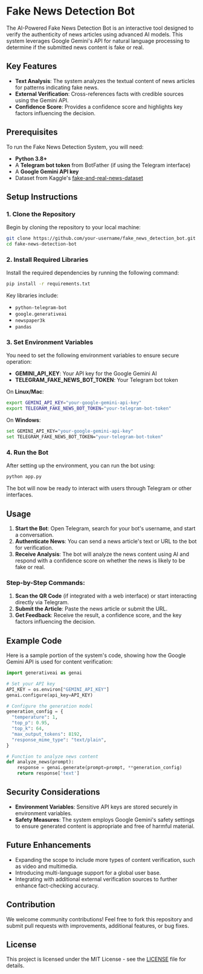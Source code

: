 # Fake News Detection Bot

The AI-Powered Fake News Detection Bot is an interactive tool designed to verify the authenticity of news articles using advanced AI models. This system leverages Google Gemini's API for natural language processing to determine if the submitted news content is fake or real.

## Key Features
- **Text Analysis**: The system analyzes the textual content of news articles for patterns indicating fake news.
- **External Verification**: Cross-references facts with credible sources using the Gemini API.
- **Confidence Score**: Provides a confidence score and highlights key factors influencing the decision.

## Prerequisites
To run the Fake News Detection System, you will need:
- **Python 3.8+**
- A **Telegram bot token** from BotFather (if using the Telegram interface)
- A **Google Gemini API key**
- Dataset from Kaggle's [fake-and-real-news-dataset](https://www.kaggle.com/datasets/clmentbisaillon/fake-and-real-news-dataset)

## Setup Instructions

### 1. Clone the Repository
Begin by cloning the repository to your local machine:
```bash
git clone https://github.com/your-username/fake_news_detection_bot.git
cd fake-news-detection-bot
```

### 2. Install Required Libraries
Install the required dependencies by running the following command:
```bash
pip install -r requirements.txt
```

Key libraries include:
- `python-telegram-bot`
- `google.generativeai`
- `newspaper3k`
- `pandas`

### 3. Set Environment Variables
You need to set the following environment variables to ensure secure operation:
- **GEMINI_API_KEY**: Your API key for the Google Gemini AI
- **TELEGRAM_FAKE_NEWS_BOT_TOKEN**: Your Telegram bot token

On **Linux/Mac**:
```bash
export GEMINI_API_KEY="your-google-gemini-api-key"
export TELEGRAM_FAKE_NEWS_BOT_TOKEN="your-telegram-bot-token"
```

On **Windows**:
```bash
set GEMINI_API_KEY="your-google-gemini-api-key"
set TELEGRAM_FAKE_NEWS_BOT_TOKEN="your-telegram-bot-token"
```

### 4. Run the Bot
After setting up the environment, you can run the bot using:
```bash
python app.py
```
The bot will now be ready to interact with users through Telegram or other interfaces.

## Usage

1. **Start the Bot**: Open Telegram, search for your bot's username, and start a conversation.
2. **Authenticate News**: You can send a news article's text or URL to the bot for verification.
3. **Receive Analysis**: The bot will analyze the news content using AI and respond with a confidence score on whether the news is likely to be fake or real.

### Step-by-Step Commands:
1. **Scan the QR Code** (if integrated with a web interface) or start interacting directly via Telegram.
2. **Submit the Article**: Paste the news article or submit the URL.
3. **Get Feedback**: Receive the result, a confidence score, and the key factors influencing the decision.

## Example Code

Here is a sample portion of the system's code, showing how the Google Gemini API is used for content verification:

```python
import generativeai as genai

# Set your API key
API_KEY = os.environ["GEMINI_API_KEY"]
genai.configure(api_key=API_KEY)

# Configure the generation model
generation_config = {
  "temperature": 1,
  "top_p": 0.95,
  "top_k": 64,
  "max_output_tokens": 8192,
  "response_mime_type": "text/plain",
}

# Function to analyze news content
def analyze_news(prompt):
    response = genai.generate(prompt=prompt, **generation_config)
    return response['text']
```

## Security Considerations
- **Environment Variables**: Sensitive API keys are stored securely in environment variables.
- **Safety Measures**: The system employs Google Gemini's safety settings to ensure generated content is appropriate and free of harmful material.

## Future Enhancements
- Expanding the scope to include more types of content verification, such as video and multimedia.
- Introducing multi-language support for a global user base.
- Integrating with additional external verification sources to further enhance fact-checking accuracy.

## Contribution
We welcome community contributions! Feel free to fork this repository and submit pull requests with improvements, additional features, or bug fixes.

## License
This project is licensed under the MIT License - see the [LICENSE](LICENSE) file for details.
